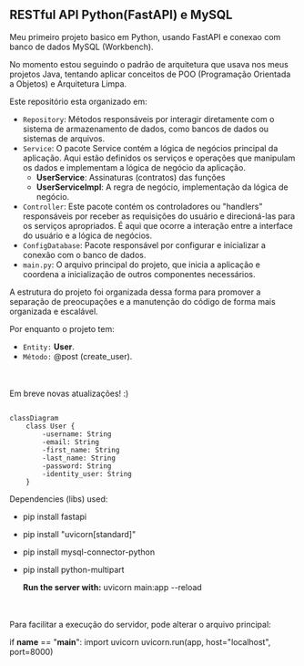 ## RESTful API Python(FastAPI) e MySQL
Meu primeiro projeto basico em Python, usando FastAPI e conexao com banco de dados MySQL (Workbench).

No momento estou seguindo o padrão de arquitetura que usava nos meus projetos Java, tentando aplicar conceitos de POO (Programação Orientada a Objetos) e Arquitetura Limpa.

Este repositório esta organizado em:

- `Repository`: Métodos responsáveis por interagir diretamente com o sistema de armazenamento de dados, como bancos de dados ou sistemas de arquivos.
- `Service`: O pacote Service contém a lógica de negócios principal da aplicação. Aqui estão definidos os serviços e operações que manipulam os dados e implementam a lógica de negócio da aplicação.
   - **UserService**: Assinaturas (contratos) das funções
   - **UserServiceImpl**: A regra de negócio, implementação da lógica de negócio.
- `Controller`: Este pacote contém os controladores ou "handlers" responsáveis por receber as requisições do usuário e direcioná-las para os serviços apropriados. É aqui que ocorre a interação entre a interface do usuário e a lógica de negócios.
- `ConfigDatabase`: Pacote responsável por configurar e inicializar a conexão com o banco de dados.
- `main.py`: O arquivo principal do projeto, que inicia a aplicação e coordena a inicialização de outros componentes necessários.

A estrutura do projeto foi organizada dessa forma para promover a separação de preocupações e a manutenção do código de forma mais organizada e escalável.

Por enquanto o projeto tem:
- `Entity:` **User**.
- `Método:` @post (create_user).
</br>
</br>
Em breve novas atualizações! :)

``` mermaid

classDiagram
    class User {
        -username: String
        -email: String
        -first_name: String
        -last_name: String
        -password: String
        -identity_user: String
    }

```

Dependencies (libs) used:
- pip install fastapi
- pip install "uvicorn[standard]"
- pip install mysql-connector-python
- pip install python-multipart

  **Run the server with:** uvicorn main:app --reload
</br>
</br>
Para facilitar a execução do servidor, pode alterar o arquivo principal:

if __name__ == "__main__":
    import uvicorn
    uvicorn.run(app, host="localhost", port=8000)
